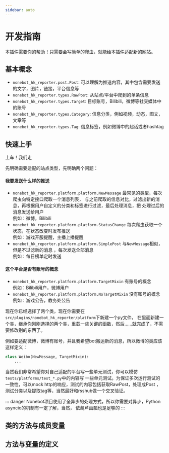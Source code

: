 ```yaml
---
sidebar: auto
---
```

# 开发指南
本插件需要你的帮助！只需要会写简单的爬虫，就能给本插件适配新的网站。

## 基本概念
* `nonebot_hk_reporter.post.Post`: 可以理解为推送内容，其中包含需要发送的文字，图片，链接，平台信息等
* `nonebot_hk_reporter.types.RawPost`: 从站点/平台中爬到的单条信息
* `nonebot_hk_reporter.types.Target`: 目标账号，Bilibili，微博等社交媒体中的账号
* `nonebot_hk_reporter.types.Category`: 信息分类，例如视频，动态，图文，文章等
* `nonebot_hk_reporter.types.Tag`: 信息标签，例如微博中的超话或者hashtag

## 快速上手
上车！我们走

先明确需要适配的站点类型，先明确两个问题：
#### 我要发送什么样的推送
* `nonebot_hk_reporter.platform.platform.NewMessage` 最常见的类型，每次爬虫向特定接口爬取一个消息列表，
    与之前爬取的信息对比，过滤出新的消息，再根据用户自定义的分类和标签进行过滤，最后处理消息，把
    处理过后的消息发送给用户  
    例如：微博，Bilibili
* `nonebot_hk_reporter.platform.platform.StatusChange` 每次爬虫获取一个状态，在状态改变时发布推送  
    例如：游戏开服提醒，主播上播提醒
* `nonebot_hk_reporter.platform.platform.SimplePost` 与`NewMessage`相似，但是不过滤新的消息
    ，每次发送全部消息  
    例如：每日榜单定时发送
#### 这个平台是否有账号的概念
* `nonebot_hk_reporter.platform.platform.TargetMixin` 有账号的概念  
    例如：Bilibili用户，微博用户
* `nonebot_hk_reporter.platform.platform.NoTargetMixin` 没有账号的概念  
    例如：游戏公告，教务处公告

现在你已经选择了两个类，现在你需要在`src/plugins/nonebot_hk_reporter/platform`下新建一个py文件，
在里面新建一个类，继承你刚刚选择的两个类，重载一些关键的函数，然后……就完成了，不需要修改别的东西了。

例如要适配微博，微博有账号，并且我希望bot搬运新的消息，所以微博的类应该这样定义：
```python
class Weibo(NewMessage, TargetMixin):
    ...
```

当然我们非常希望你对自己适配的平台写一些单元测试，你可以模仿`tests/platforms/test_*.py`中的内容写
一些单元测试。为保证多次运行测试的一致性，可以mock http的响应，测试的内容包括获取RawPost，处理成Post
，测试分类以及提取tag等，当然最好和rsshub做一个交叉验证。

::: danger
Nonebot项目使用了全异步的处理方式，所以你需要对异步，Python asyncio的机制有一定了解，当然，
依葫芦画瓢也是足够的
:::

## 类的方法与成员变量
## 方法与变量的定义
